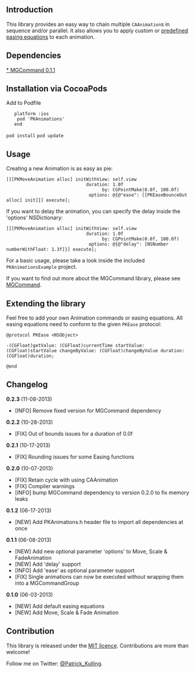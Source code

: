 ## Introduction

This library provides an easy way to chain multiple `CAAnimation`s in sequence and/or parallel.
It also allows you to apply custom or [predefined easing equations](http://easings.net/) to each animation.

## Dependencies
[* MGCommand 0.1.1](https://github.com/MattesGroeger/MGCommand)

## Installation via CocoaPods
Add to Podfile

```
   platform :ios
    pod 'PKAnimations'
   end
```

`pod install`
`pod update`

## Usage
Creating a new Animation is as easy as pie:

```obj-c
[[[PKMoveAnimation alloc] initWithView: self.view
                              duration: 1.0f
                                    by: CGPointMake(0.0f, 100.0f)
                               options: @{@"ease": [[PKEaseBounceOut alloc] init]}] execute];
```

If you want to delay the animation, you can specify the delay inside the 'options' NSDictionary:

```obj-c
[[[PKMoveAnimation alloc] initWithView: self.view
                              duration: 1.0f
                                    by: CGPointMake(0.0f, 100.0f)
                               options: @{@"delay": [NSNumber numberWithFloat: 1.3f]}] execute];
```

For a basic usage, please take a look inside the included `PKAnimationsExample` project.

If you want to find out more about the MGCommand library, please see [MGCommand](https://github.com/MattesGroeger/MGCommand).

## Extending the library
Feel free to add your own Animation commands or easing equations.
All easing equations need to conform to the given `PKEase` protocol:

```obj-c
@protocol PKEase <NSObject>

-(CGFloat)getValue: (CGFloat)currentTime startValue: (CGFloat)startValue changeByValue: (CGFloat)changeByValue duration:(CGFloat)duration;

@end
```

## Changelog

**0.2.3** (11-08-2013)

* [INFO] Remove fixed version for MGCommand dependency

**0.2.2** (10-28-2013)

* [FIX] Out of bounds issues for a duration of 0.0f

**0.2.1** (10-17-2013)

* [FIX] Rounding issues for some Easing functions

**0.2.0** (10-07-2013)

* [FIX] Retain cycle with using CAAnimation
* [FIX] Compiler warnings
* [INFO] bump MGCommand dependency to version 0.2.0 to fix memory leaks

**0.1.2** (06-17-2013)

* [NEW] Add PKAnimations.h header file to import all dependencies at once

**0.1.1** (06-08-2013)

* [NEW] Add new optional parameter 'options' to Move, Scale & FadeAnimation
* [NEW] Add 'delay' support
* [INFO] Add 'ease' as optional parameter support
* [FIX] Single animations can now be executed without wrapping them into a MGCommandGroup

**0.1.0** (06-03-2013)

* [NEW] Add default easing equations
* [NEW] Add Move, Scale & Fade Animation

## Contribution

This library is released under the [MIT licence](http://opensource.org/licenses/MIT). Contributions are more than welcome!

Follow me on Twitter: [@Patrick_Kulling](https://twitter.com/Patrick_Kulling).
